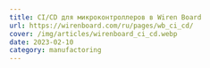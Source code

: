 ```yaml
---
title: CI/CD для микроконтроллеров в Wiren Board
url: https://wirenboard.com/ru/pages/wb_ci_cd/
cover: /img/articles/wirenboard_ci_cd.webp
date: 2023-02-10
category: manufactoring
---
```

